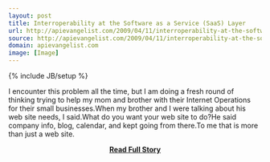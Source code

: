 ```yaml
---
layout: post
title: Interroperability at the Software as a Service (SaaS) Layer
url: http://apievangelist.com/2009/04/11/interroperability-at-the-software-as-a-service-saas-layer/
source: http://apievangelist.com/2009/04/11/interroperability-at-the-software-as-a-service-saas-layer/
domain: apievangelist.com
image: [Image]
---
```

{% include JB/setup %}<p>I encounter this problem all the time, but I am doing a fresh round of thinking trying to help my mom and brother with their Internet Operations for their small businesses.When my brother and I were talking about his web site needs, I said.What do you want your web site to do?He said company info, blog, calendar, and kept going from there.To me that is more than just a web site.</p>
<center><p><a href="http://apievangelist.com/2009/04/11/interroperability-at-the-software-as-a-service-saas-layer/" style='padding:25px; font-sze:18px; font-weight: bold;'>Read Full Story</a></p></center>
